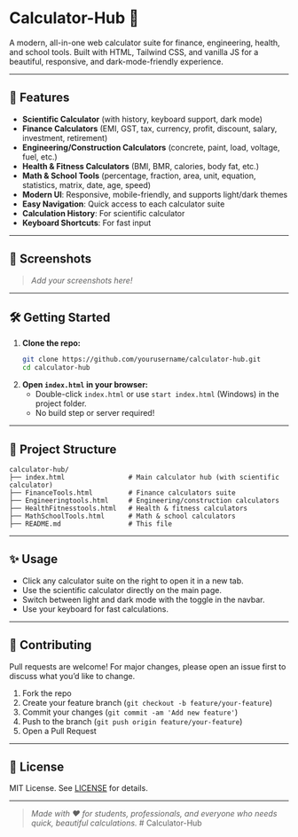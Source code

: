 # Calculator-Hub 🧮

A modern, all-in-one web calculator suite for finance, engineering, health, and school tools. Built with HTML, Tailwind CSS, and vanilla JS for a beautiful, responsive, and dark-mode-friendly experience.

---

## 🚀 Features

- **Scientific Calculator** (with history, keyboard support, dark mode)
- **Finance Calculators** (EMI, GST, tax, currency, profit, discount, salary, investment, retirement)
- **Engineering/Construction Calculators** (concrete, paint, load, voltage, fuel, etc.)
- **Health & Fitness Calculators** (BMI, BMR, calories, body fat, etc.)
- **Math & School Tools** (percentage, fraction, area, unit, equation, statistics, matrix, date, age, speed)
- **Modern UI**: Responsive, mobile-friendly, and supports light/dark themes
- **Easy Navigation**: Quick access to each calculator suite
- **Calculation History**: For scientific calculator
- **Keyboard Shortcuts**: For fast input

---

## 📸 Screenshots

> _Add your screenshots here!_

---

## 🛠️ Getting Started

1. **Clone the repo:**
   ```bash
   git clone https://github.com/yourusername/calculator-hub.git
   cd calculator-hub
   ```
2. **Open `index.html` in your browser:**
   - Double-click `index.html` or use `start index.html` (Windows) in the project folder.
   - No build step or server required!

---

## 📂 Project Structure

```
calculator-hub/
├── index.html                # Main calculator hub (with scientific calculator)
├── FinanceTools.html         # Finance calculators suite
├── Engineeringtools.html     # Engineering/construction calculators
├── HealthFitnesstools.html   # Health & fitness calculators
├── MathSchoolTools.html      # Math & school calculators
├── README.md                 # This file
```

---

## ✨ Usage

- Click any calculator suite on the right to open it in a new tab.
- Use the scientific calculator directly on the main page.
- Switch between light and dark mode with the toggle in the navbar.
- Use your keyboard for fast calculations.

---

## 🤝 Contributing

Pull requests are welcome! For major changes, please open an issue first to discuss what you’d like to change.

1. Fork the repo
2. Create your feature branch (`git checkout -b feature/your-feature`)
3. Commit your changes (`git commit -am 'Add new feature'`)
4. Push to the branch (`git push origin feature/your-feature`)
5. Open a Pull Request

---

## 📄 License

MIT License. See [LICENSE](LICENSE) for details.

---

> _Made with ❤️ for students, professionals, and everyone who needs quick, beautiful calculations._ #   C a l c u l a t o r - H u b  
 